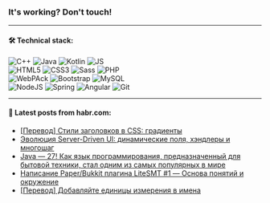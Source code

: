 ### It's working? Don't touch!

---

#### 🛠️ Technical stack:

![C++](https://img.shields.io/badge/C++-informational?logo=c%2B%2B&style=flat&logoColor=white&color=9C033A)
![Java](https://img.shields.io/badge/Java-informational?logo=java&style=flat&logoColor=white&color=007396)
![Kotlin](https://img.shields.io/badge/Kotlin-informational?logo=Kotlin&style=flat&logoColor=white&color=0095D5)
![JS](https://img.shields.io/badge/JS-informational?logo=javaScript&style=flat&logoColor=black&color=F7Df1E) <br>
![HTML5](https://img.shields.io/badge/HTML5-informational?logo=html5&style=flat&logoColor=white&color=E34F26)
![CSS3](https://img.shields.io/badge/CSS3-informational?logo=css3&style=flat&logoColor=white&color=157286)
![Sass](https://img.shields.io/badge/Saas-informational?logo=sass&style=flat&logoColor=white&color=hotpink)
![PHP](https://img.shields.io/badge/PHP-informational?logo=php&style=flat&logoColor=white&color=777BB4) <br>
![WebPAck](https://img.shields.io/badge/WebPack-informational?logo=webPack&style=flat&logoColor=white&color=FF6F00)
![Bootstrap](https://img.shields.io/badge/Bootstrap-informational?logo=Bootstrap&style=flat&logoColor=white&color=7952B3)
![MySQL](https://img.shields.io/badge/MySQL-informational?logo=MySQL&style=flat&logoColor=white&color=00f) <br>
![NodeJS](https://img.shields.io/badge/NodeJS-informational?logo=node.js&style=flat&logoColor=white&color=43853D)
![Spring](https://img.shields.io/badge/Spring-informational?logo=Spring&style=flat&logoColor=white&color=0A9EDC)
![Angular](https://img.shields.io/badge/Vue-informational?logo=vue.js&style=flat&logoColor=white&color=red)
![Git](https://img.shields.io/badge/Git-informational?logo=git&style=flat&logoColor=white&color=darkorange)

___

#### 💬 Latest posts from habr.com:

<!-- BLOG-POST-LIST:START -->
- [[Перевод] Стили заголовков в CSS: градиенты](https://habr.com/ru/post/668884/?utm_source=habrahabr&utm_medium=rss&utm_campaign=668884)
- [Эволюция Server-Driven UI: динамические поля, хэндлеры и многошаг](https://habr.com/ru/post/668754/?utm_source=habrahabr&utm_medium=rss&utm_campaign=668754)
- [Java — 27! Как язык программирования, предназначенный для бытовой техники, стал одним из самых популярных в мире](https://habr.com/ru/post/668852/?utm_source=habrahabr&utm_medium=rss&utm_campaign=668852)
- [Написание Paper/Bukkit плагина LiteSMT #1 — Основа понятий и окружение](https://habr.com/ru/post/668836/?utm_source=habrahabr&utm_medium=rss&utm_campaign=668836)
- [[Перевод] Добавляйте единицы измерения в имена](https://habr.com/ru/post/668832/?utm_source=habrahabr&utm_medium=rss&utm_campaign=668832)
<!-- BLOG-POST-LIST:END -->
